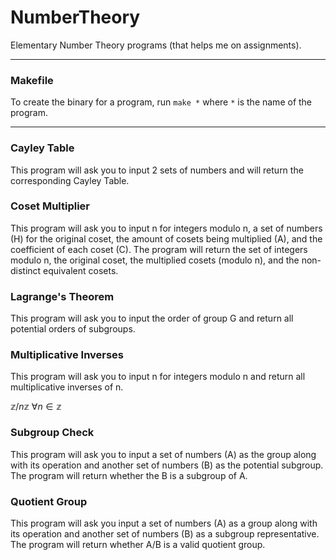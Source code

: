 # NumberTheory

Elementary Number Theory programs (that helps me on assignments). 

---

### Makefile

To create the binary for a program, run `make *` where `*` is the name of the program.

---

### Cayley Table

This program will ask you to input 2 sets of numbers and will return the corresponding Cayley Table.

### Coset Multiplier

This program will ask you to input n for integers modulo n, a set of numbers (H) for the original coset, the amount of cosets being multiplied (A), and the coefficient of each coset (C). The program will return the set of integers modulo n, the original coset, the multiplied cosets (modulo n), and the non-distinct equivalent cosets.

### Lagrange's Theorem

This program will ask you to input the order of group G and return all potential orders of subgroups.

### Multiplicative Inverses

This program will ask you to input n for integers modulo n and return all multiplicative inverses of n.

$\mathbb{z} / n\mathbb{z} \ \forall n \in \mathbb{z}$

### Subgroup Check

This program will ask you to input a set of numbers (A) as the group along with its operation and another set of numbers (B) as the potential subgroup. The program will return whether the B is a subgroup of A. 

### Quotient Group

This program will ask you input a set of numbers (A) as a group along with its operation and another set of numbers (B) as a subgroup representative. The program will return whether A/B is a valid quotient group.